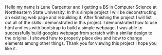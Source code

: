 Hello my name is Lane Carpenter and I getting a BS in Computer Science at Northeastern State University. In this simple project I will be deconstructing an existing web page and rebuilding it. 
After finishing the project I will list out all of the skills I demonstrated in this project. I demonstrated how to use html and css with bootstrap to build a simple webpage. I was able to successfully build googles webpage from scratch with a similar design to the original. I showed how to properly place divs and how to change elements among other things. Thank you for viewing this project I hope you like it.